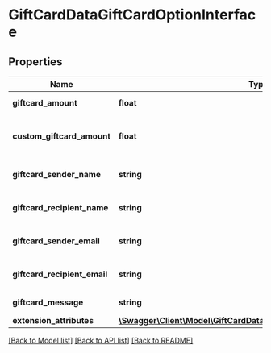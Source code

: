 # GiftCardDataGiftCardOptionInterface

## Properties
Name | Type | Description | Notes
------------ | ------------- | ------------- | -------------
**giftcard_amount** | **float** | Gift card amount. | 
**custom_giftcard_amount** | **float** | Gift card open amount value. | [optional] 
**giftcard_sender_name** | **string** | Gift card sender name. | 
**giftcard_recipient_name** | **string** | Gift card recipient name. | 
**giftcard_sender_email** | **string** | Gift card sender email. | 
**giftcard_recipient_email** | **string** | Gift card recipient email. | 
**giftcard_message** | **string** | Giftcard message. | [optional] 
**extension_attributes** | [**\Swagger\Client\Model\GiftCardDataGiftCardOptionExtensionInterface**](GiftCardDataGiftCardOptionExtensionInterface.md) |  | [optional] 

[[Back to Model list]](../README.md#documentation-for-models) [[Back to API list]](../README.md#documentation-for-api-endpoints) [[Back to README]](../README.md)


